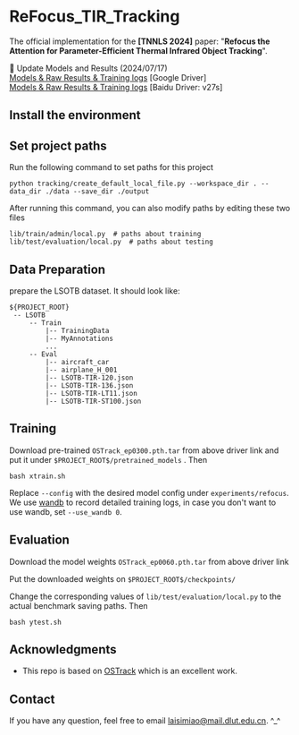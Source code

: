# ReFocus_TIR_Tracking  
The official implementation for the **\[TNNLS 2024\]** paper: "**Refocus the Attention for Parameter-Efficient Thermal Infrared Object Tracking**". 

:rocket: Update Models and Results (2024/07/17)  
[Models & Raw Results & Training logs](https://drive.google.com/drive/folders/1Q3NYwKwm-NBPKLxxApRHxNfyCgTbkOy2?usp=drive_link) [Google Driver]  
[Models & Raw Results & Training logs](https://pan.baidu.com/s/1beeHhL9wj7R8TMg3VdGvbg ) [Baidu Driver: v27s]


## Install the environment

## Set project paths
Run the following command to set paths for this project
```
python tracking/create_default_local_file.py --workspace_dir . --data_dir ./data --save_dir ./output
```
After running this command, you can also modify paths by editing these two files
```
lib/train/admin/local.py  # paths about training
lib/test/evaluation/local.py  # paths about testing
```

## Data Preparation
prepare the LSOTB dataset. It should look like:
   ```
   ${PROJECT_ROOT}
    -- LSOTB
        -- Train
            |-- TrainingData
            |-- MyAnnotations
            ...
        -- Eval
            |-- aircraft_car
            |-- airplane_H_001
            |-- LSOTB-TIR-120.json
            |-- LSOTB-TIR-136.json
            |-- LSOTB-TIR-LT11.json
            |-- LSOTB-TIR-ST100.json
   ```

## Training
Download pre-trained `OSTrack_ep0300.pth.tar` from above driver link and put it under `$PROJECT_ROOT$/pretrained_models` . Then  

```
bash xtrain.sh
```

Replace `--config` with the desired model config under `experiments/refocus`. We use [wandb](https://github.com/wandb/client) to record detailed training logs, in case you don't want to use wandb, set `--use_wandb 0`.


## Evaluation
Download the model weights `OSTrack_ep0060.pth.tar` from above driver link  

Put the downloaded weights on `$PROJECT_ROOT$/checkpoints/`  

Change the corresponding values of `lib/test/evaluation/local.py` to the actual benchmark saving paths. Then  

```
bash ytest.sh
```

## Acknowledgments
- This repo is based on [OSTrack](https://github.com/botaoye/OSTrack) which is an excellent work.  

## Contact
If you have any question, feel free to email laisimiao@mail.dlut.edu.cn. ^_^
